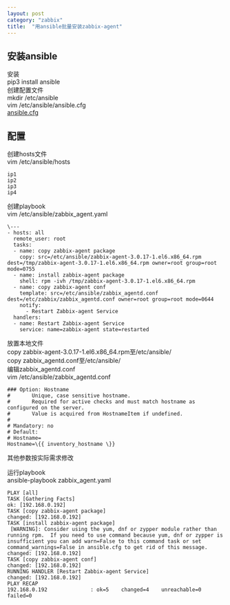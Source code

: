 ```yaml
---
layout: post
category: "zabbix"
title:  "用ansible批量安装zabbix-agent"
---
```


## 安装ansible
安装  
pip3 install ansible  
创建配置文件  
mkdir /etc/ansible  
vim /etc/ansible/ansible.cfg  
[ansible.cfg](https://raw.githubusercontent.com/ansible/ansible/devel/examples/ansible.cfg)

<!-- more -->

## 配置
创建hosts文件  
vim /etc/ansible/hosts
```
ip1
ip2
ip3
ip4
```

创建playbook  
vim /etc/ansible/zabbix_agent.yaml
```
\---
- hosts: all
  remote_user: root
  tasks:
  - name: copy zabbix-agent package
    copy: src=/etc/ansible/zabbix-agent-3.0.17-1.el6.x86_64.rpm dest=/tmp/zabbix-agent-3.0.17-1.el6.x86_64.rpm owner=root group=root mode=0755
  - name: install zabbix-agent package
    shell: rpm -ivh /tmp/zabbix-agent-3.0.17-1.el6.x86_64.rpm
  - name: copy zabbix-agent conf
    template: src=/etc/ansible/zabbix_agentd.conf dest=/etc/zabbix/zabbix_agentd.conf owner=root group=root mode=0644
    notify:
      - Restart Zabbix-agent Service
  handlers:
  - name: Restart Zabbix-agent Service
    service: name=zabbix-agent state=restarted
```

放置本地文件  
copy zabbix-agent-3.0.17-1.el6.x86_64.rpm至/etc/ansible/  
copy zabbix_agentd.conf至/etc/ansible/  
编辑zabbix_agentd.conf  
vim /etc/ansible/zabbix_agentd.conf  

```
### Option: Hostname
#       Unique, case sensitive hostname.
#       Required for active checks and must match hostname as configured on the server.
#       Value is acquired from HostnameItem if undefined.
#
# Mandatory: no
# Default:
# Hostname=
Hostname=\{{ inventory_hostname \}}
```  
其他参数按实际需求修改

运行playbook  
ansible-playbook zabbix_agent.yaml
```
PLAY [all] 
TASK [Gathering Facts] 
ok: [192.168.0.192]
TASK [copy zabbix-agent package]
changed: [192.168.0.192]
TASK [install zabbix-agent package]
 [WARNING]: Consider using the yum, dnf or zypper module rather than running rpm.  If you need to use command because yum, dnf or zypper is
insufficient you can add warn=False to this command task or set command_warnings=False in ansible.cfg to get rid of this message.
changed: [192.168.0.192]
TASK [copy zabbix-agent conf]
changed: [192.168.0.192]
RUNNING HANDLER [Restart Zabbix-agent Service] 
changed: [192.168.0.192]
PLAY RECAP 
192.168.0.192              : ok=5    changed=4    unreachable=0    failed=0   
```